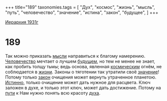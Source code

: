 +++
title="189"
taxonomies.tags = [
"Дух",
"космос",
"жизнь",
"мысль",
"путь",
"человечество",
"значение",
"истина",
"закон",
"будущее",
]
+++

[Иерархия 1931г](/agni/19312)

# 189

Так можно приказать [мысли](/tags/мысль) направиться к благому намерению. [Человечество](/tags/человечество) мечтает о лучшем [будущем](/tags/будущее), но тем не менее не знает, как пробить толщу тьмы; ведь основа, явленная [космическим](/tags/космос) огнём, не соблюдается в [жизни](/tags/жизнь). Законы о тяготении так утратили своё [значение](/tags/значение)! Потому только [закон](/tags/закон) очищения может вернуть утраченное планетою. [Истинно](/tags/истина), только очищение может дать нужное для расцвета. Ключ заложен в духе, и только этот ключ, может дать достижение. Потому на [пути](/tags/путь) к Нам нужно понять всю красоту [духа](/tags/Дух).   

